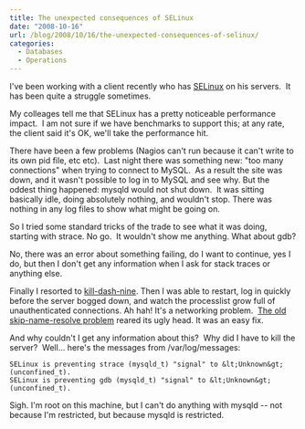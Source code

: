```yaml
---
title: The unexpected consequences of SELinux
date: "2008-10-16"
url: /blog/2008/10/16/the-unexpected-consequences-of-selinux/
categories:
  - Databases
  - Operations
---
```

I've been working with a client recently who has [SELinux](http://www.nsa.gov/selinux/) on his servers.  It has been quite a struggle sometimes.

My colleages tell me that SELinux has a pretty noticeable performance impact.  I am not sure if we have benchmarks to support this; at any rate, the client said it's OK, we'll take the performance hit.

There have been a few problems (Nagios can't run because it can't write to its own pid file, etc etc).  Last night there was something new: "too many connections" when trying to connect to MySQL.  As a result the site was down, and it wasn't possible to log in to MySQL and see why. But the oddest thing happened: mysqld would not shut down.  It was sitting basically idle, doing absolutely nothing, and wouldn't stop. There was nothing in any log files to show what might be going on.

<!--more-->

So I tried some standard tricks of the trade to see what it was doing, starting with strace. No go.  It wouldn't show me anything. What about gdb?

No, there was an error about something failing, do I want to continue, yes I do, but then I don't get any information when I ask for stack traces or anything else.

Finally I resorted to [kill-dash-nine](http://www.youtube.com/watch?v=Fow7iUaKrq4). Then I was able to restart, log in quickly before the server bogged down, and watch the processlist grow full of unauthenticated connections. Ah hah! It's a networking problem.  [The old skip-name-resolve problem](http://www.mysqlperformanceblog.com/2008/05/31/dns-achilles-heel-mysql-installation/) reared its ugly head. It was an easy fix.

And why couldn't I get any information about this?  Why did I have to kill the server?  Well... here's the messages from /var/log/messages:

```
SELinux is preventing strace (mysqld_t) "signal" to &lt;Unknown&gt; (unconfined_t).
SELinux is preventing gdb (mysqld_t) "signal" to &lt;Unknown&gt; (unconfined_t).
```

Sigh. I'm root on this machine, but I can't do anything with mysqld -- not because I'm restricted, but because mysqld is restricted.



